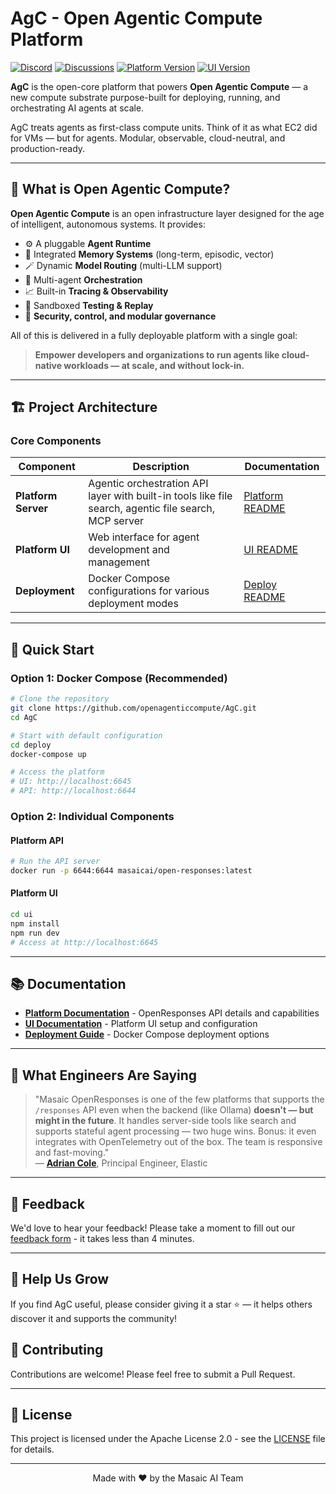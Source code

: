 # AgC - Open Agentic Compute Platform

[![Discord](https://img.shields.io/static/v1?label=Discord&message=Join%20Us&color=5865F2&logo=discord&logoColor=white)](https://discord.com/channels/1335132819260702723/1354795442004820068)
[![Discussions](https://img.shields.io/static/v1?label=Discussions&message=Community&color=3FB950&logo=github&logoColor=white)](https://github.com/orgs/masaic-ai-platform/discussions)
[![Platform Version](https://img.shields.io/docker/v/masaicai/open-responses?label=platform&sort=semver)](https://hub.docker.com/r/masaicai/open-responses/tags)
[![UI Version](https://img.shields.io/docker/v/masaicai/platform-ui?label=ui&sort=semver)](https://hub.docker.com/r/masaicai/platform-ui/tags)

**AgC** is the open-core platform that powers **Open Agentic Compute** — a new compute substrate purpose-built for deploying, running, and orchestrating AI agents at scale.

AgC treats agents as first-class compute units. Think of it as what EC2 did for VMs — but for agents. Modular, observable, cloud-neutral, and production-ready.

---

## 🚀 What is Open Agentic Compute?

**Open Agentic Compute** is an open infrastructure layer designed for the age of intelligent, autonomous systems. It provides:

- ⚙️ A pluggable **Agent Runtime**
- 🧠 Integrated **Memory Systems** (long-term, episodic, vector)
- 🪄 Dynamic **Model Routing** (multi-LLM support)
- 🔁 Multi-agent **Orchestration**
- 📈 Built-in **Tracing & Observability**
- 🧪 Sandboxed **Testing & Replay**
- 🔐 **Security, control, and modular governance**

All of this is delivered in a fully deployable platform with a single goal:
> **Empower developers and organizations to run agents like cloud-native workloads — at scale, and without lock-in.**

---

## 🏗️ Project Architecture

### Core Components

| Component           | Description                                                                                           | Documentation |
|---------------------|-------------------------------------------------------------------------------------------------------|---------------|
| **Platform Server** | Agentic orchestration API layer with built-in tools like file search, agentic file search, MCP server | [Platform README](platform/README.md) |
| **Platform UI**     | Web interface for agent development and management                                                    | [UI README](ui/README.md) |
| **Deployment**      | Docker Compose configurations for various deployment modes                                            | [Deploy README](deploy/README.md) |

---

## 🚀 Quick Start

### Option 1: Docker Compose (Recommended)

```bash
# Clone the repository
git clone https://github.com/openagenticcompute/AgC.git
cd AgC

# Start with default configuration
cd deploy
docker-compose up

# Access the platform
# UI: http://localhost:6645
# API: http://localhost:6644
```

### Option 2: Individual Components

#### Platform  API
```bash
# Run the API server
docker run -p 6644:6644 masaicai/open-responses:latest
```

#### Platform UI
```bash
cd ui
npm install
npm run dev
# Access at http://localhost:6645
```

---

## 📚 Documentation

- **[Platform Documentation](platform/README.md)** - OpenResponses API details and capabilities
- **[UI Documentation](ui/README.md)** - Platform UI setup and configuration
- **[Deployment Guide](deploy/README.md)** - Docker Compose deployment options

---

## 💬 What Engineers Are Saying

> "Masaic OpenResponses is one of the few platforms that supports the `/responses` API even when the backend (like Ollama) **doesn't — but might in the future**. It handles server-side tools like search and supports stateful agent processing — two huge wins. Bonus: it even integrates with OpenTelemetry out of the box. The team is responsive and fast-moving."  
> — **[Adrian Cole](https://www.linkedin.com/posts/adrianfcole_openai-opentelemetry-activity-7328071653249228805-F0q-)**, Principal Engineer, Elastic

---

## 📝 Feedback

We'd love to hear your feedback! Please take a moment to fill out our [feedback form](https://forms.gle/yBi9JuyCVbKYBRZS9) - it takes less than 4 minutes.

---

## 🙌 Help Us Grow

If you find AgC useful, please consider giving it a star ⭐ — it helps others discover it and supports the community!

## 🤝 Contributing

Contributions are welcome! Please feel free to submit a Pull Request.

---

## 📄 License

This project is licensed under the Apache License 2.0 - see the [LICENSE](LICENSE) file for details.

---

<p align="center">
  Made with ❤️ by the Masaic AI Team
</p>

